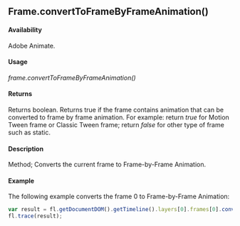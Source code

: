 ## Frame.convertToFrameByFrameAnimation()

#### Availability

Adobe Animate.

#### Usage

*frame.convertToFrameByFrameAnimation()*

#### Returns

Returns boolean. Returns true if the frame contains animation that can be converted to frame by frame animation. For example: return *true* for Motion Tween frame or Classic Tween frame; return *false* for other type of frame such as static.

#### Description

Method; Converts the current frame to Frame-by-Frame Animation.

#### Example

The following example converts the frame 0 to Frame-by-Frame Animation:

```javascript
var result = fl.getDocumentDOM().getTimeline().layers[0].frames[0].convertToFrameByFrameAnimation(); 
fl.trace(result);
```
